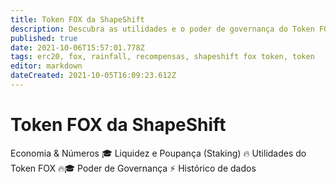 ```yaml
---
title: Token FOX da ShapeShift
description: Descubra as utilidades e o poder de governança do Token FOX.
published: true
date: 2021-10-06T15:57:01.778Z
tags: erc20, fox, rainfall, recompensas, shapeshift fox token, token
editor: markdown
dateCreated: 2021-10-05T16:09:23.612Z
---
```


# Token FOX da ShapeShift

Economia & Números 🎓
Liquidez e Poupança (Staking) 🔥
Utilidades do Token FOX 🔥🎓
Poder de Governança ⚡
Histórico de dados